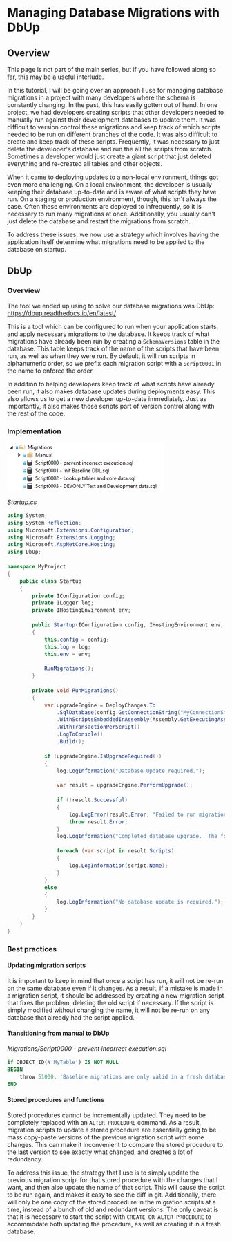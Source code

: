 # Managing Database Migrations with DbUp

## Overview

This page is not part of the main series, but if you have followed along so far, this may be a useful interlude.

In this tutorial, I will be going over an approach I use for managing database migrations in a project with many developers where the schema is constantly changing.  In the past, this has easily gotten out of hand.  In one project, we had developers creating scripts that other developers needed to manually run against their development databases to update them.  It was difficult to version control these migrations and keep track of which scripts needed to be run on different branches of the code.  It was also difficult to create and keep track of these scripts.  Frequently, it was necessary to just delete the developer's database and run the all the scripts from scratch.  Sometimes a developer would just create a giant script that just deleted everything and re-created all tables and other objects.

When it came to deploying updates to a non-local environment, things got even more challenging.  On a local environment, the developer is usually keeping their database up-to-date and is aware of what scripts they have run.  On a staging or production environment, though, this isn't always the case.  Often these environments are deployed to infrequently, so it is necessary to run many migrations at once.  Additionally, you usually can't just delete the database and restart the migrations from scratch.

To address these issues, we now use a strategy which involves having the application itself determine what migrations need to be applied to the database on startup.

## DbUp

### Overview

The tool we ended up using to solve our database migrations was DbUp: https://dbup.readthedocs.io/en/latest/

This is a tool which can be configured to run when your application starts, and apply necessary migrations to the database.  It keeps track of what migrations have already been run by creating a `SchemaVersions` table in the database.  This table keeps track of the name of the scripts that have been run, as well as when they were run.  By default, it will run scripts in alphanumeric order, so we prefix each migration script with a `Script0001` in the name to enforce the order.

In addition to helping developers keep track of what scripts have already been run, it also makes database updates during deployments easy.  This also allows us to get a new developer up-to-date immediately.  Just as importantly, it also makes those scripts part of version control along with the rest of the code.

### Implementation

![image.png](/.attachments/image-5773bcfb-fcc4-4a32-99b0-78d3b6e51143.png)

_Startup.cs_
```cs
using System;
using System.Reflection;
using Microsoft.Extensions.Configuration;
using Microsoft.Extensions.Logging;
using Microsoft.AspNetCore.Hosting;
using DbUp;

namespace MyProject
{
	public class Startup
	{
		private IConfiguration config;
		private ILogger log;
		private IHostingEnvironment env;

		public Startup(IConfiguration config, IHostingEnvironment env, ILogger<Startup> log)
		{
			this.config = config;
			this.log = log;
			this.env = env;

			RunMigrations();
		}

		private void RunMigrations()
		{
			var upgradeEngine = DeployChanges.To
				.SqlDatabase(config.GetConnectionString("MyConnectionString"))
				.WithScriptsEmbeddedInAssembly(Assembly.GetExecutingAssembly(), (string s) => s.StartsWith("MyProject.Migrations.Script") && (env.IsDevelopment() || !s.Contains("DEVONLY")))
				.WithTransactionPerScript()
				.LogToConsole()
				.Build();

			if (upgradeEngine.IsUpgradeRequired())
			{
				log.LogInformation("Database Update required.");

				var result = upgradeEngine.PerformUpgrade();

				if (!result.Successful)
				{
					log.LogError(result.Error, "Failed to run migrations due to an error executing the sql scripts.");
					throw result.Error;
				}
				log.LogInformation("Completed database upgrade.  The following scripts were executed:");

				foreach (var script in result.Scripts)
				{
					log.LogInformation(script.Name);
				}
			}
			else
			{
				log.LogInformation("No database update is required.");
			}
		}
	}
}
```

### Best practices

#### Updating migration scripts

It is important to keep in mind that once a script has run, it will not be re-run on the same database even if it changes.  As a result, if a mistake is made in a migration script, it should be addressed by creating a new migration script that fixes the problem, deleting the old script if necessary.  If the script is simply modified without changing the name, it will not be re-run on any database that already had the script applied.

#### Ttansitioning from manual to DbUp

_Migrations\/Script0000 - prevent incorrect execution.sql_
```sql
if OBJECT_ID(N'MyTable') IS NOT NULL
BEGIN
	throw 51000, 'Baseline migrations are only valid in a fresh database, but it was detected that other migrations have already run.  You must either (1) reset the database or (2) manually insert script names into the SchemaVersions table to skip them.', 1
END
```

#### Stored procedures and functions

Stored procedures cannot be incrementally updated.  They need to be completely replaced with an `ALTER PROCEDURE` command.  As a result, migration scripts to update a stored procedure are essentially going to be mass copy-paste versions of the previous migration script with some changes.  This can make it inconvenient to compare the stored procedure to the last version to see exactly what changed, and creates a lot of redundancy.

To address this issue, the strategy that I use is to simply update the previous migration script for that stored procedure with the changes that I want, and then also update the name of that script.  This will cause the script to be run again, and makes it easy to see the diff in git.  Additionally, there will only be one copy of the stored procedure in the migration scripts at a time, instead of a bunch of old and redundant versions.  The only caveat is that it is necessary to start the script with `CREATE OR ALTER PROCEDURE` to accommodate both updating the procedure, as well as creating it in a fresh database.